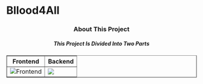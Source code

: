 # Bllood4All
<h3 align="center">About This Project</h3>
<h5 align="center">This Project Is Divided Into Two Parts</h5>

<center>
    <table border="1" align="center" width="150%">
        <thead>
            <tr>
                <th>Frontend</th>
                <th>Backend</th>
            </tr>
        </thead>
        <tbody>
            <tr>
                <td><img src="https://via.placeholder.com/100x100?text=Frontend" alt="Frontend"></td>
                <td><img src="https://www.vectorlogo.zone/logos/springio/springio-icon.svg"></td>
            </tr>
            <!-- Add more rows here if needed -->
        </tbody>
    </table>
</center>
